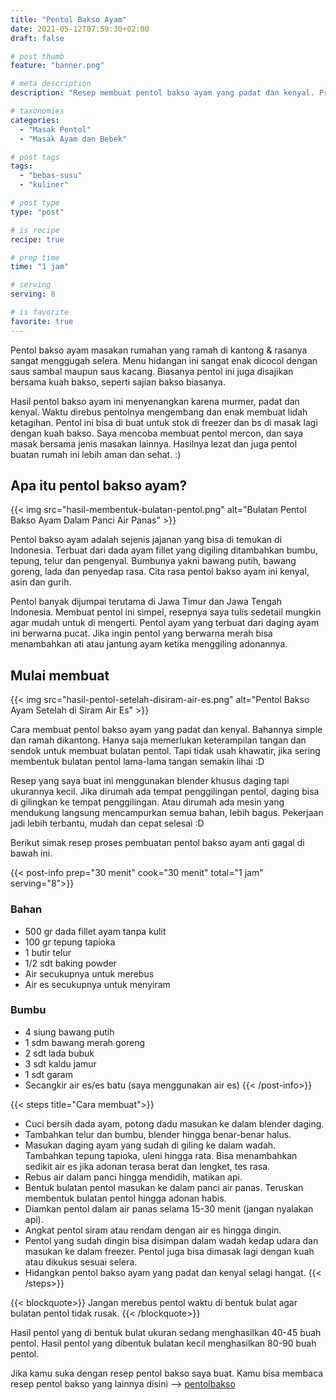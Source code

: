 ```yaml
---
title: "Pentol Bakso Ayam"
date: 2021-05-12T07:59:30+02:00
draft: false

# post thumb
feature: "banner.png"

# meta description
description: "Resep membuat pentol bakso ayam yang padat dan kenyal. Proses pembuatan pentolnya sangat detail dan jelas. Pelajari cara membuat pentol bakso ayam yang lezat disini."

# taxonomies
categories:
  - "Masak Pentol"
  - "Masak Ayam dan Bebek"

# post tags
tags:
  - "bebas-susu"
  - "kuliner"

# post type
type: "post"

# is recipe
recipe: true

# prep time
time: "1 jam"

# serving
serving: 8

# is favorite
favorite: true
---
```

Pentol bakso ayam masakan rumahan yang ramah di kantong & rasanya sangat menggugah selera. Menu hidangan ini sangat enak dicocol dengan saus sambal maupun saus kacang. Biasanya pentol ini juga disajikan bersama kuah bakso, seperti sajian bakso biasanya.

Hasil pentol bakso ayam ini menyenangkan karena murmer, padat dan kenyal. Waktu direbus pentolnya mengembang dan enak membuat lidah ketagihan. Pentol ini bisa di buat untuk stok di freezer dan bs di masak lagi dengan kuah bakso. Saya mencoba membuat pentol mercon, dan saya masak bersama jenis masakan lainnya. Hasilnya lezat dan juga pentol buatan rumah ini lebih aman dan sehat. :)

## Apa itu pentol bakso ayam?

{{< img src="hasil-membentuk-bulatan-pentol.png" alt="Bulatan Pentol Bakso Ayam Dalam Panci Air Panas" >}}

Pentol bakso ayam adalah sejenis jajanan yang bisa di temukan di Indonesia. Terbuat dari dada ayam fillet yang digiling ditambahkan bumbu, tepung, telur dan pengenyal. Bumbunya yakni bawang putih, bawang goreng, lada dan penyedap rasa. Cita rasa pentol bakso ayam ini kenyal, asin dan gurih.

Pentol banyak dijumpai terutama di Jawa Timur dan Jawa Tengah Indonesia. Membuat pentol ini simpel, resepnya saya tulis sedetail mungkin agar mudah untuk di mengerti. Pentol ayam yang terbuat dari daging ayam ini berwarna pucat. Jika ingin pentol yang berwarna merah bisa menambahkan ati atau jantung ayam ketika menggiling adonannya.

## Mulai membuat

{{< img src="hasil-pentol-setelah-disiram-air-es.png" alt="Pentol Bakso Ayam Setelah di Siram Air Es" >}}

Cara membuat pentol bakso ayam yang padat dan kenyal. Bahannya simple dan ramah dikantong. Hanya saja memerlukan keterampilan tangan dan sendok untuk membuat bulatan pentol. Tapi tidak usah khawatir, jika sering membentuk bulatan pentol lama-lama tangan semakin lihai :D

Resep yang saya buat ini menggunakan blender khusus daging tapi ukurannya kecil. Jika dirumah ada tempat penggilingan pentol, daging bisa di gilingkan ke tempat penggilingan. Atau dirumah ada mesin yang mendukung langsung mencampurkan semua bahan, lebih bagus. Pekerjaan jadi lebih terbantu, mudah dan cepat selesai :D

Berikut simak resep proses pembuatan pentol bakso ayam anti gagal di bawah ini.

{{< post-info prep="30 menit" cook="30 menit" total="1 jam" serving="8">}}

### Bahan

-   500 gr dada fillet ayam tanpa kulit
-   100 gr tepung tapioka
-   1 butir telur
-   1/2 sdt baking powder
-   Air secukupnya untuk merebus
-   Air es secukupnya untuk menyiram

### Bumbu

-   4 siung bawang putih
-   1 sdm bawang merah goreng
-   2 sdt lada bubuk
-   3 sdt kaldu jamur
-   1 sdt garam
-   Secangkir air es/es batu (saya menggunakan air es)
{{< /post-info>}}

{{< steps title="Cara membuat">}}
-   Cuci bersih dada ayam, potong dadu masukan ke dalam blender daging.
-   Tambahkan telur dan bumbu, blender hingga benar-benar halus.
-   Masukan daging ayam yang sudah di giling ke dalam wadah. Tambahkan tepung tapioka, uleni hingga rata. Bisa menambahkan sedikit air es jika adonan terasa berat dan lengket, tes rasa.
-   Rebus air dalam panci hingga mendidih, matikan api.
-   Bentuk bulatan pentol masukan ke dalam panci air panas. Teruskan membentuk bulatan pentol hingga adonan habis.
-   Diamkan pentol dalam air panas selama 15-30 menit (jangan nyalakan api).
-   Angkat pentol siram atau rendam dengan air es hingga dingin.
-   Pentol yang sudah dingin bisa disimpan dalam wadah kedap udara dan masukan ke dalam freezer. Pentol juga bisa dimasak lagi dengan kuah atau dikukus sesuai selera.
-   Hidangkan pentol bakso ayam yang padat dan kenyal selagi hangat.
{{< /steps>}}

{{< blockquote>}}
Jangan merebus pentol waktu di bentuk bulat agar bulatan pentol tidak rusak.
{{< /blockquote>}}

Hasil pentol yang di bentuk bulat ukuran sedang menghasilkan 40-45 buah pentol. Hasil pentol yang dibentuk bulatan kecil menghasilkan 80-90 buah pentol.

Jika kamu suka dengan resep pentol bakso saya buat. Kamu bisa membaca resep pentol bakso yang lainnya disini --> [pentolbakso](/categories/masak-pentol/)